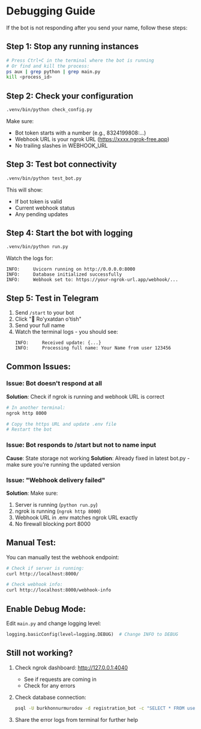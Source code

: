 # Debugging Guide

If the bot is not responding after you send your name, follow these steps:

## Step 1: Stop any running instances
```bash
# Press Ctrl+C in the terminal where the bot is running
# Or find and kill the process:
ps aux | grep python | grep main.py
kill <process_id>
```

## Step 2: Check your configuration
```bash
.venv/bin/python check_config.py
```

Make sure:
- Bot token starts with a number (e.g., 8324199808:...)
- Webhook URL is your ngrok URL (https://xxxx.ngrok-free.app)
- No trailing slashes in WEBHOOK_URL

## Step 3: Test bot connectivity
```bash
.venv/bin/python test_bot.py
```

This will show:
- If bot token is valid
- Current webhook status
- Any pending updates

## Step 4: Start the bot with logging
```bash
.venv/bin/python run.py
```

Watch the logs for:
```
INFO:     Uvicorn running on http://0.0.0.0:8000
INFO:     Database initialized successfully
INFO:     Webhook set to: https://your-ngrok-url.app/webhook/...
```

## Step 5: Test in Telegram
1. Send `/start` to your bot
2. Click "👤 Ro'yxatdan o'tish"
3. Send your full name
4. Watch the terminal logs - you should see:
   ```
   INFO:     Received update: {...}
   INFO:     Processing full name: Your Name from user 123456
   ```

## Common Issues:

### Issue: Bot doesn't respond at all
**Solution**: Check if ngrok is running and webhook URL is correct
```bash
# In another terminal:
ngrok http 8000

# Copy the https URL and update .env file
# Restart the bot
```

### Issue: Bot responds to /start but not to name input
**Cause**: State storage not working
**Solution**: Already fixed in latest bot.py - make sure you're running the updated version

### Issue: "Webhook delivery failed"
**Solution**: Make sure:
1. Server is running (`python run.py`)
2. ngrok is running (`ngrok http 8000`)
3. Webhook URL in .env matches ngrok URL exactly
4. No firewall blocking port 8000

## Manual Test:
You can manually test the webhook endpoint:
```bash
# Check if server is running:
curl http://localhost:8000/

# Check webhook info:
curl http://localhost:8000/webhook-info
```

## Enable Debug Mode:
Edit `main.py` and change logging level:
```python
logging.basicConfig(level=logging.DEBUG)  # Change INFO to DEBUG
```

## Still not working?
1. Check ngrok dashboard: http://127.0.0.1:4040
   - See if requests are coming in
   - Check for any errors

2. Check database connection:
   ```bash
   psql -U burkhonnurmurodov -d registration_bot -c "SELECT * FROM users;"
   ```

3. Share the error logs from terminal for further help

